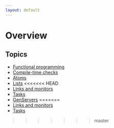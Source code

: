 ```yaml
---
layout: default
---
```

# Overview

## Topics

* [Functional programming](functional-programming.md)
* [Compile-time checks](compiler-checks.md)
* [Atoms](atoms.md)
* [Lists](lists.md)
<<<<<<< HEAD
* [Links and monitors](./04_links_monitors/links_monitors.md)
* [Tasks](./04_tasks/tasks.md)
* [GenServers](./04_genservers/genserver.md)
=======
* [Links and monitors](links-monitors/links-monitors.md)
* [Tasks](tasks/tasks.md)
>>>>>>> master
